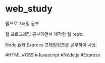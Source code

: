 # web_study
웹프로그래밍 공부

웹 프로그래밍 공부하면서 제작한 웹 repo.

Node.js와 Exprees 프레임워크를 공부하여 사용.

#HTML #CSS #Javascript #Node.js #Express
